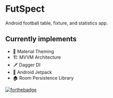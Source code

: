
# FutSpect

Android football table, fixture, and statistics app.


## Currently implements
- :lipstick: Material Theming
- :building_construction: MVVM Architecture
- :dagger: Dagger DI
- :rocket: Android Jetpack
- :house: Room Persistence Library

[![forthebadge](https://forthebadge.com/images/badges/made-with-crayons.svg)](https://forthebadge.com)